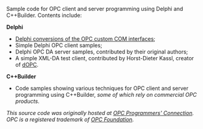 Sample code for OPC client and server programming using Delphi and C++Builder.  Contents include:

**Delphi**

 * [Delphi conversions of the OPC custom COM interfaces](http://opcdelphi.googlecode.com/files/delphiopc_2011-04-04.zip);
 * Simple Delphi OPC client samples;
 * Delphi OPC DA server samples, contributed by their original authors;
 * A simple XML-DA test client, contributed by Horst-Dieter Kassl, creator of [dOPC](http://www.dopc.kassl.de/).

**C++Builder**

 * Code samples showing various techniques for OPC client and server programming using C++Builder, _some of which rely on commercial OPC products_.

_This source code was originally hosted at [OPC Programmers' Connection](http://www.opcconnect.com/). OPC is a registered trademark of [OPC Foundation](http://www.opcfoundation.org/)._
